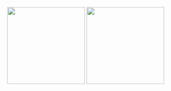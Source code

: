 <div>
  <img height="180em" src="https://github-readme-stats.vercel.app/api?username=R4P0N1KT&show_icons=true&theme=radical"/>
  <img height="180em" src="https://github-readme-stats.vercel.app/api/top-langs/?username=R4P0N1KT&layout=compact&theme=dracula" />
</div>
